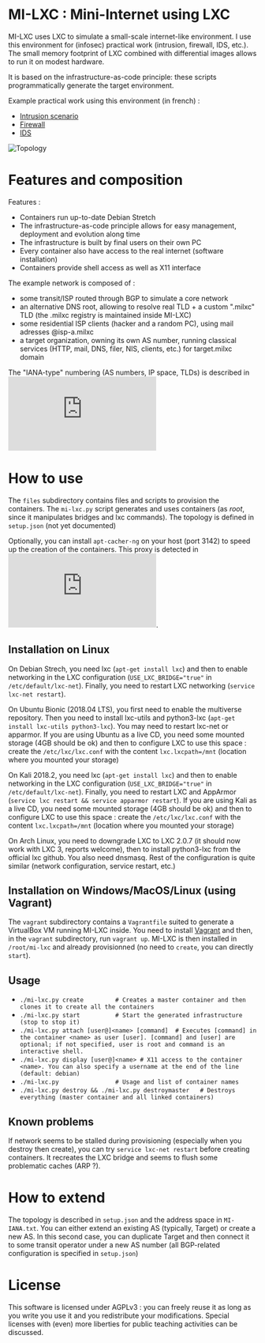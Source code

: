 # MI-LXC : Mini-Internet using LXC

MI-LXC uses LXC to simulate a small-scale internet-like environment. I use this environment for (infosec) practical work (intrusion, firewall, IDS, etc.). The small memory footprint of LXC combined with differential images allows to run it on modest hardware.

It is based on the infrastructure-as-code principle: these scripts programmatically generate the target environment.

Example practical work using this environment (in french) :

* [Intrusion scenario](https://github.com/flesueur/srs/blob/master/tp1-intrusion.md)
* [Firewall](https://github.com/flesueur/srs/blob/master/tp2-firewall.md)
* [IDS](https://github.com/flesueur/srs/blob/master/tp3-ids.md)

![Topology](https://github.com/flesueur/mi-lxc/blob/master/topologie.png)


# Features and composition

Features :

* Containers run up-to-date Debian Stretch
* The infrastructure-as-code principle allows for easy management, deployment and evolution along time
* The infrastructure is built by final users on their own PC
* Every container also have access to the real internet (software installation)
* Containers provide shell access as well as X11 interface

The example network is composed of :

* some transit/ISP routed through BGP to simulate a core network
* an alternative DNS root, allowing to resolve real TLD + a custom ".milxc" TLD (the .milxc registry is maintained inside MI-LXC)
* some residential ISP clients (hacker and a random PC), using mail adresses \@isp-a.milxc
* a target organization, owning its own AS number, running classical services (HTTP, mail, DNS, filer, NIS, clients, etc.) for target.milxc domain

The "IANA-type" numbering (AS numbers, IP space, TLDs) is described in ![MI-IANA.txt](https://github.com/flesueur/mi-lxc/blob/master/MI-IANA.txt)


# How to use

The `files` subdirectory contains files and scripts to provision the containers. The `mi-lxc.py` script generates and uses containers (as *root*, since it manipulates bridges and lxc commands). The topology is defined in `setup.json` (not yet documented)

Optionally, you can install `apt-cacher-ng` on your host (port 3142) to speed up the creation of the containers. This proxy is detected in ![files/master/detect_proxy.sh](https://github.com/flesueur/mi-lxc/blob/master/files/master/detect_proxy.sh).

## Installation on Linux

On Debian Strech, you need lxc (`apt-get install lxc`) and then to enable networking in the LXC configuration (`USE_LXC_BRIDGE="true"` in `/etc/default/lxc-net`). Finally, you need to restart LXC networking (`service lxc-net restart`).

On Ubuntu Bionic (2018.04 LTS), you first need to enable the multiverse repository. Then you need to install lxc-utils and python3-lxc (`apt-get install lxc-utils python3-lxc`). You may need to restart lxc-net or apparmor. If you are using Ubuntu as a live CD, you need some mounted storage (4GB should be ok) and then to configure LXC to use this space : create the `/etc/lxc/lxc.conf` with the content `lxc.lxcpath=/mnt` (location where you mounted your storage)

On Kali 2018.2, you need lxc (`apt-get install lxc`) and then to enable networking in the LXC configuration (`USE_LXC_BRIDGE="true"` in `/etc/default/lxc-net`). Finally, you need to restart LXC and AppArmor (`service lxc restart && service apparmor restart`). If you are using Kali as a live CD, you need some mounted storage (4GB should be ok) and then to configure LXC to use this space : create the `/etc/lxc/lxc.conf` with the content `lxc.lxcpath=/mnt` (location where you mounted your storage)

On Arch Linux, you need to downgrade LXC to LXC 2.0.7 (it should now work with LXC 3, reports welcome), then to install python3-lxc from the official lxc github. You also need dnsmasq. Rest of the configuration is quite similar (network configuration, service restart, etc.)


## Installation on Windows/MacOS/Linux (using Vagrant)

The `vagrant` subdirectory contains a `Vagrantfile` suited to generate a VirtualBox VM running MI-LXC inside. You need to install [Vagrant](https://www.vagrantup.com/downloads.html) and then, in the `vagrant` subdirectory, run `vagrant up`. MI-LXC is then installed in `/root/mi-lxc` and already provisionned (no need to `create`, you can directly `start`).


Usage
-----


<!-- * `./mi-lxc.py addbridges     # Create required network bridges on the host` -->
* `./mi-lxc.py create         # Creates a master container and then clones it to create all the containers`
* `./mi-lxc.py start          # Start the generated infrastructure  (stop to stop it)`
* `./mi-lxc.py attach [user@]<name> [command]  # Executes [command] in the container <name> as user [user]. [command] and [user] are optional; if not specified, user is root and command is an interactive shell.`
* `./mi-lxc.py display [user@]<name> # X11 access to the container <name>. You can also specify a username at the end of the line (default: debian)`
* `./mi-lxc.py                # Usage and list of container names`
* `./mi-lxc.py destroy && ./mi-lxc.py destroymaster   # Destroys everything (master container and all linked containers)`


Known problems
--------------

If network seems to be stalled during provisioning (especially when you destroy then create), you can try `service lxc-net restart` before creating containers. It recreates the LXC bridge and seems to flush some problematic caches (ARP ?).

# How to extend

The topology is described in `setup.json` and the address space in `MI-IANA.txt`. You can either extend an existing AS (typically, Target) or create a new AS. In this second case, you can duplicate Target and then connect it to some transit operator under a new AS number (all BGP-related configuration is specified in `setup.json`)

# License
This software is licensed under AGPLv3 : you can freely reuse it as long as you write you use it and you redistribute your modifications. Special licenses with (even) more liberties for public teaching activities can be discussed.
